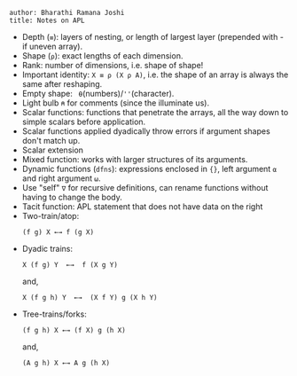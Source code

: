 ```
author: Bharathi Ramana Joshi
title: Notes on APL
```

- Depth (`≡`): layers of nesting, or length of largest layer (prepended with -
    if uneven array).
- Shape (`⍴`): exact lengths of each dimension.
- Rank: number of dimensions, i.e. shape of shape!
- Important identity: `X ≡ ⍴ (X ⍴ A)`, i.e. the shape of an array is always the
    same after reshaping.
- Empty shape: ` ⍬`(numbers)/`''`(character).
- Light bulb `⍝` for comments (since the illuminate us).
- Scalar functions: functions that penetrate the arrays, all the way down to
    simple scalars before application.
- Scalar functions applied dyadically throw errors if argument shapes don't
    match up.
- Scalar extension
- Mixed function: works with larger structures of its arguments.
- Dynamic functions (`dfns`): expressions enclosed in `{}`, left argument `⍺` and
    right argument `⍵`.
- Use "self" `∇` for recursive definitions, can rename functions without having
  to change the body.
- Tacit function: APL statement that does not have data on the right
- Two-train/atop:
    ```
    (f g) X ←→ f (g X)
    ```
- Dyadic trains:
    ```
    X (f g) Y  ←→  f (X g Y)
    ```
    and,
    ```
    X (f g h) Y  ←→  (X f Y) g (X h Y)
    ```
- Tree-trains/forks:
    ```
    (f g h) X ←→ (f X) g (h X)
    ```
    and,
    ```
    (A g h) X ←→ A g (h X)
    ```

